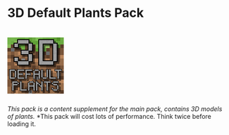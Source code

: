 # 3D Default Plants Pack
# ![img lost](https://raw.githubusercontent.com/GeForceLegend/Minecraft-3D-Default/Plants-Pack_1.14/pack.png)

*This pack is a content supplement for the main pack, contains 3D models of plants.*
*This pack will cost lots of performance. Think twice before loading it.
